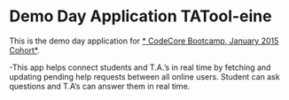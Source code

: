 # Demo Day Application TATool-eine

This is the demo day application for
[* CodeCore Bootcamp, January 2015 Cohort*](http://codecore.ca/).

-This app helps connect students and T.A.’s in real time by fetching and updating pending help requests between all online users. Student can ask questions and T.A’s can answer them in real time.
